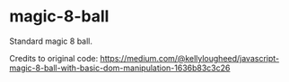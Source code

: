 # magic-8-ball

Standard magic 8 ball.

Credits to original code: https://medium.com/@kellylougheed/javascript-magic-8-ball-with-basic-dom-manipulation-1636b83c3c26
